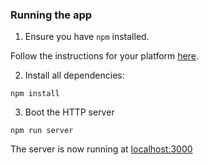 ### Running the app

1. Ensure you have `npm` installed.

Follow the instructions for your platform [here](https://github.com/npm/cli).

2. Install all dependencies:

````
npm install
````

3. Boot the HTTP server

````
npm run server
````

The server is now running at [localhost:3000](localhost:3000)
